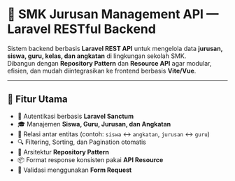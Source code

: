 # 🏫 SMK Jurusan Management API — Laravel RESTful Backend

Sistem backend berbasis **Laravel REST API** untuk mengelola data **jurusan, siswa, guru, kelas, dan angkatan** di lingkungan sekolah SMK.  
Dibangun dengan **Repository Pattern** dan **Resource API** agar modular, efisien, dan mudah diintegrasikan ke frontend berbasis **Vite/Vue**.

---

## 🚀 Fitur Utama

-   🔐 Autentikasi berbasis **Laravel Sanctum**
-   🎓 Manajemen **Siswa, Guru, Jurusan, dan Angkatan**
-   🔄 Relasi antar entitas (contoh: `siswa` ↔ `angkatan`, `jurusan` ↔ `guru`)
-   🔍 Filtering, Sorting, dan Pagination otomatis
-   🧱 Arsitektur **Repository Pattern**
-   📦 Format response konsisten pakai **API Resource**
-   🧠 Validasi menggunakan **Form Request**

